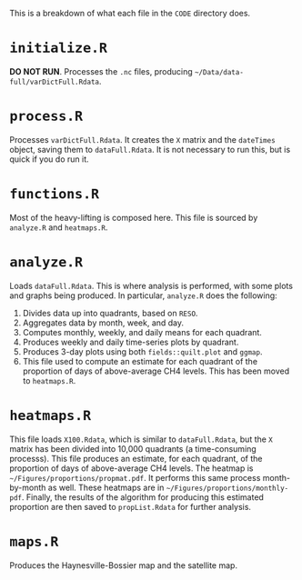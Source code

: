 This is a breakdown of what each file in the `CODE` directory does.


`initialize.R`
=============
__DO NOT RUN__. Processes the `.nc` files, producing `~/Data/data-full/varDictFull.Rdata`.

`process.R`
=========
Processes `varDictFull.Rdata`. It creates the `X` matrix and the `dateTimes` object, saving them to `dataFull.Rdata`. It is not necessary to run this, but is quick if you do run it.

`functions.R`
============
Most of the heavy-lifting is composed here. This file is sourced by `analyze.R` and `heatmaps.R`.

`analyze.R`
==========
Loads `dataFull.Rdata`. This is where analysis is performed, with some plots and graphs being produced. In particular, `analyze.R` does the following:
1. Divides data up into quadrants, based on `RESO`.
2. Aggregates data by month, week, and day.
3. Computes monthly, weekly, and daily means for each quadrant.
4. Produces weekly and daily time-series plots by quadrant.
5. Produces 3-day plots using both `fields::quilt.plot` and `ggmap`.
6. This file used to compute an estimate for each quadrant of the proportion of days of above-average CH4 levels. This has been moved to `heatmaps.R`.

`heatmaps.R`
===========
This file loads `X100.Rdata`, which is similar to `dataFull.Rdata`, but the `X` matrix has been divided into 10,000 quadrants (a time-consuming processs). This file produces an estimate, for each quadrant, of the proportion of days of above-average CH4 levels. The heatmap is `~/Figures/proportions/propmat.pdf`. It performs this same process month-by-month as well. These heatmaps are in `~/Figures/proportions/monthly-pdf`. Finally, the results of the algorithm for producing this estimated proportion are then saved to `propList.Rdata` for further analysis.

`maps.R`
========
Produces the Haynesville-Bossier map and the satellite map.



